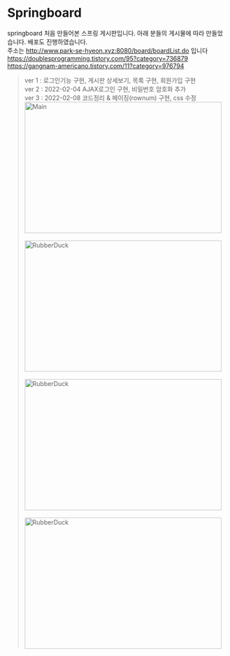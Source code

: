 # Springboard
springboard
처음 만들어본 스프링 게시판입니다. 아래 분들의 게시물에 따라 만들었습니다. 
배포도 진행하였습니다.   
주소는 http://www.park-se-hyeon.xyz:8080/board/boardList.do 입니다   
https://doublesprogramming.tistory.com/95?category=736879   
https://gangnam-americano.tistory.com/11?category=976794   
>ver 1 : 로그인기능 구현, 게시판 상세보기, 목록 구현, 회원가입 구현    
>ver 2 : 2022-02-04 AJAX로그인 구현, 비밀번호 암호화 추가   
>ver 3 : 2022-02-08 코드정리 & 페이징(rownum) 구현, css 수정    
<img src="C:\Users\Neo\Desktop\main" width="450px" height="300px" title="메인페이지" alt="Main"></img><br/>   
<img src="C:\Users\Neo\Desktop\login" width="450px" height="300px" title="로그인페이지" alt="RubberDuck"></img><br/>   
<img src="C:\Users\Neo\Desktop\info" width="450px" height="300px" title="상세글" alt="RubberDuck"></img><br/>   
<img src="C:\Users\Neo\Desktop\write" width="450px" height="300px" title="글작성" alt="RubberDuck"></img><br/>   

